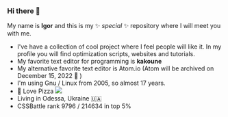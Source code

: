 ### Hi there 👋

My name is **Igor** and this is my ✨ _special_ ✨ repository where I will meet you with me.

- I've have a collection of cool project where I feel people will like it. In my profile you will find optimization scripts, websites and tutorials.
- My favorite text editor for programming is **kakoune**
- My alternative favorite text editor is Atom.io (Atom will be archived on December 15, 2022 🥲 )
- I'm using Gnu / Linux from 2005, so almost 17 years.
- 🍕 Love Pizza <a class="suppoprt-me" href="https://www.buymeacoffee.com/igavelyuk" target="_blank"><img src="https://img.buymeacoffee.com/button-api/?text=Buy me a Coffee&nbsp&emoji=&slug=igavel&button_colour=8d7b19&font_colour=fafa8f&font_family=Cookie&outline_colour=acff37&coffee_colour=567d71"></a>
- Living in Odessa, Ukraine 🇺🇦
- CSSBattle rank 9796 / 214634 in top 5% 

